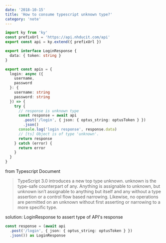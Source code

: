 ```yaml
---
date: '2018-10-15'
title: 'How to consume typescript unknown type?'
category: 'note'
---
```


```ts
import ky from 'ky'
const prefixUrl = 'https://api.nhducit.com/api'
export const api = ky.extend({ prefixUrl })

export interface LoginResponse {
  data: { token: string }
}

export const apis = {
  login: async ({
    username,
    password
  }: {
    username: string
    password: string
  }) => {
    try {
      // response is unknown type
      const response = await api
        .post('/login', { json: { optus_string: optusToken } })
        .json()
      console.log('login response', response.data)
      // [ts] Object is of type 'unknown'.
      return response
    } catch (error) {
      return error
    }
  }
}
```

from Typescript Document

> TypeScript 3.0 introduces a new top type unknown. unknown is the type-safe counterpart of any. Anything is assignable to unknown, but unknown isn’t assignable to anything but itself and any without a type assertion or a control flow based narrowing. Likewise, no operations are permitted on an unknown without first asserting or narrowing to a more specific type.

solution:
LoginResponse to assert type of API's response

```ts
const response = (await api
  .post('/login', { json: { optus_string: optusToken } })
  .json()) as LoginResponse
```
